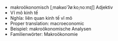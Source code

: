 - makroökonomisch	[ˌmakʁoˈʔøːkoˌnoːmɪʃ]	Adjektiv
- Vĩ mô kinh tế
- Nghĩa: liên quan kinh tế vĩ mô
- Proper translation: macroeconomic
- Beispiel: makroökonomische Analysen
- Familienwörter: Makroökonomie